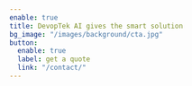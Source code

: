 ```yaml
---
enable: true
title: DevopTek AI gives the smart solution
bg_image: "/images/background/cta.jpg"
button:
  enable: true
  label: get a quote
  link: "/contact/"  
---
```

